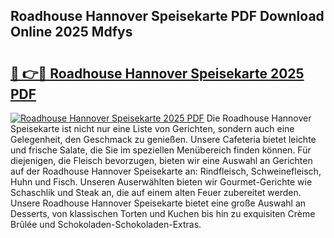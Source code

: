 ## Roadhouse Hannover Speisekarte PDF Download Online 2025 Mdfys

# <h2><a href="http://gc85xfh.nevu.top/?p=Roadhouse+Hannover+Speisekarte">🔗 👉🔴 Roadhouse Hannover Speisekarte 2025 PDF</a></h2>

[![Roadhouse Hannover Speisekarte 2025 PDF](https://i.imgur.com/dBaPXMq.png)](http://gc85xfh.nevu.top/?p=Roadhouse+Hannover+Speisekarte)
Die Roadhouse Hannover Speisekarte ist nicht nur eine Liste von Gerichten, sondern auch eine Gelegenheit, den Geschmack zu genießen. Unsere Cafeteria bietet leichte und frische Salate, die Sie im speziellen Menübereich finden können. Für diejenigen, die Fleisch bevorzugen, bieten wir eine Auswahl an Gerichten auf der Roadhouse Hannover Speisekarte an: Rindfleisch, Schweinefleisch, Huhn und Fisch. Unseren Auserwählten bieten wir Gourmet-Gerichte wie Schaschlik und Steak an, die auf einem alten Feuer zubereitet werden. Unsere Roadhouse Hannover Speisekarte bietet eine große Auswahl an Desserts, von klassischen Torten und Kuchen bis hin zu exquisiten Crème Brûlée und Schokoladen-Schokoladen-Extras.
